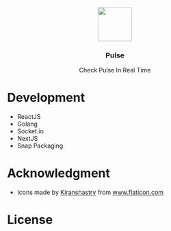 <center>
  <img src="https://user-images.githubusercontent.com/29037312/79634078-f9373600-8185-11ea-93f8-c9e0b0a640d4.png" width="80px">
</center>
<h3 align="center">Pulse</h3>
<center> Check Pulse In Real Time</center>

# Development

- ReactJS
- Golang
- Socket.io
- NextJS
- Snap Packaging

# Acknowledgment
- <div>Icons made by <a href="https://www.flaticon.com/authors/kiranshastry" title="Kiranshastry">Kiranshastry</a> from <a href="https://www.flaticon.com/" title="Flaticon">www.flaticon.com</a></div>

# License

